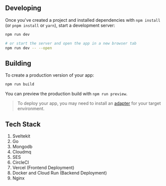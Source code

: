 
## Developing

Once you've created a project and installed dependencies with `npm install` (or `pnpm install` or `yarn`), start a development server:

```bash
npm run dev

# or start the server and open the app in a new browser tab
npm run dev -- --open
```

## Building

To create a production version of your app:

```bash
npm run build
```

You can preview the production build with `npm run preview`.

> To deploy your app, you may need to install an [adapter](https://kit.svelte.dev/docs/adapters) for your target environment.

## Tech Stack
1. Sveltekit
2. Go
3. Mongodb
4. Cloudmq
5. SES
6. CircleCI
7. Vercel (Frontend Deployment)
8. Docker and Cloud Run (Backend Deployment)
9. Nginx
